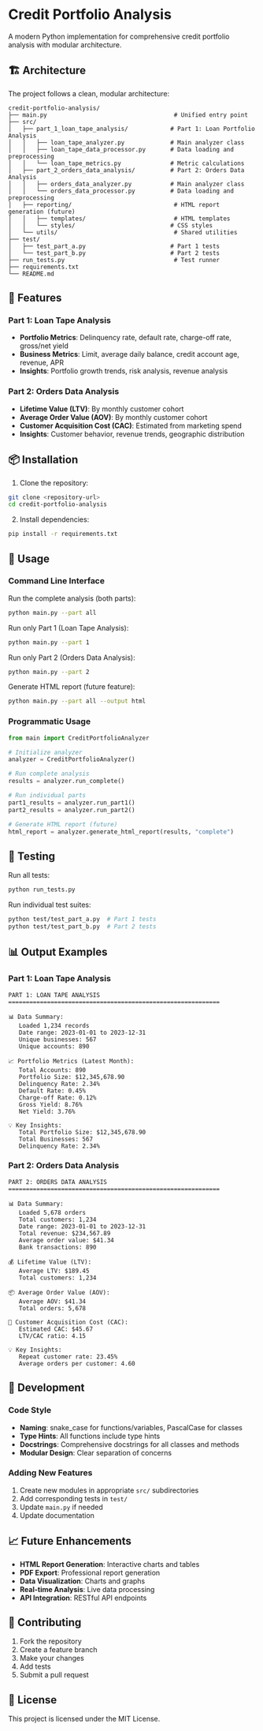 # Credit Portfolio Analysis

A modern Python implementation for comprehensive credit portfolio analysis with modular architecture.

## 🏗️ Architecture

The project follows a clean, modular architecture:

```
credit-portfolio-analysis/
├── main.py                                    # Unified entry point
├── src/
│   ├── part_1_loan_tape_analysis/            # Part 1: Loan Portfolio Analysis
│   │   ├── loan_tape_analyzer.py             # Main analyzer class
│   │   ├── loan_tape_data_processor.py       # Data loading and preprocessing
│   │   └── loan_tape_metrics.py              # Metric calculations
│   ├── part_2_orders_data_analysis/          # Part 2: Orders Data Analysis
│   │   ├── orders_data_analyzer.py           # Main analyzer class
│   │   └── orders_data_processor.py          # Data loading and preprocessing
│   ├── reporting/                             # HTML report generation (future)
│   │   ├── templates/                         # HTML templates
│   │   └── styles/                           # CSS styles
│   └── utils/                                 # Shared utilities
├── test/
│   ├── test_part_a.py                        # Part 1 tests
│   └── test_part_b.py                        # Part 2 tests
├── run_tests.py                               # Test runner
├── requirements.txt
└── README.md
```

## 🚀 Features

### Part 1: Loan Tape Analysis
- **Portfolio Metrics**: Delinquency rate, default rate, charge-off rate, gross/net yield
- **Business Metrics**: Limit, average daily balance, credit account age, revenue, APR
- **Insights**: Portfolio growth trends, risk analysis, revenue analysis

### Part 2: Orders Data Analysis
- **Lifetime Value (LTV)**: By monthly customer cohort
- **Average Order Value (AOV)**: By monthly customer cohort
- **Customer Acquisition Cost (CAC)**: Estimated from marketing spend
- **Insights**: Customer behavior, revenue trends, geographic distribution

## 📦 Installation

1. Clone the repository:
```bash
git clone <repository-url>
cd credit-portfolio-analysis
```

2. Install dependencies:
```bash
pip install -r requirements.txt
```

## 🎯 Usage

### Command Line Interface

Run the complete analysis (both parts):
```bash
python main.py --part all
```

Run only Part 1 (Loan Tape Analysis):
```bash
python main.py --part 1
```

Run only Part 2 (Orders Data Analysis):
```bash
python main.py --part 2
```

Generate HTML report (future feature):
```bash
python main.py --part all --output html
```

### Programmatic Usage

```python
from main import CreditPortfolioAnalyzer

# Initialize analyzer
analyzer = CreditPortfolioAnalyzer()

# Run complete analysis
results = analyzer.run_complete()

# Run individual parts
part1_results = analyzer.run_part1()
part2_results = analyzer.run_part2()

# Generate HTML report (future)
html_report = analyzer.generate_html_report(results, "complete")
```

## 🧪 Testing

Run all tests:
```bash
python run_tests.py
```

Run individual test suites:
```bash
python test/test_part_a.py  # Part 1 tests
python test/test_part_b.py  # Part 2 tests
```

## 📊 Output Examples

### Part 1: Loan Tape Analysis
```
PART 1: LOAN TAPE ANALYSIS
============================================================

📊 Data Summary:
   Loaded 1,234 records
   Date range: 2023-01-01 to 2023-12-31
   Unique businesses: 567
   Unique accounts: 890

📈 Portfolio Metrics (Latest Month):
   Total Accounts: 890
   Portfolio Size: $12,345,678.90
   Delinquency Rate: 2.34%
   Default Rate: 0.45%
   Charge-off Rate: 0.12%
   Gross Yield: 8.76%
   Net Yield: 3.76%

💡 Key Insights:
   Total Portfolio Size: $12,345,678.90
   Total Businesses: 567
   Delinquency Rate: 2.34%
```

### Part 2: Orders Data Analysis
```
PART 2: ORDERS DATA ANALYSIS
============================================================

📊 Data Summary:
   Loaded 5,678 orders
   Total customers: 1,234
   Date range: 2023-01-01 to 2023-12-31
   Total revenue: $234,567.89
   Average order value: $41.34
   Bank transactions: 890

💰 Lifetime Value (LTV):
   Average LTV: $189.45
   Total customers: 1,234

📦 Average Order Value (AOV):
   Average AOV: $41.34
   Total orders: 5,678

🎯 Customer Acquisition Cost (CAC):
   Estimated CAC: $45.67
   LTV/CAC ratio: 4.15

💡 Key Insights:
   Repeat customer rate: 23.45%
   Average orders per customer: 4.60
```

## 🔧 Development

### Code Style
- **Naming**: snake_case for functions/variables, PascalCase for classes
- **Type Hints**: All functions include type hints
- **Docstrings**: Comprehensive docstrings for all classes and methods
- **Modular Design**: Clear separation of concerns

### Adding New Features
1. Create new modules in appropriate `src/` subdirectories
2. Add corresponding tests in `test/`
3. Update `main.py` if needed
4. Update documentation

## 📈 Future Enhancements

- **HTML Report Generation**: Interactive charts and tables
- **PDF Export**: Professional report generation
- **Data Visualization**: Charts and graphs
- **Real-time Analysis**: Live data processing
- **API Integration**: RESTful API endpoints

## 🤝 Contributing

1. Fork the repository
2. Create a feature branch
3. Make your changes
4. Add tests
5. Submit a pull request

## 📄 License

This project is licensed under the MIT License. 
